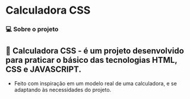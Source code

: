 <h1 aling="center">Calculadora CSS</h1>

### 💻 Sobre o projeto

## 📝 Calculadora CSS - é um projeto desenvolvido para praticar o básico das tecnologias HTML, CSS e JAVASCRIPT.

- Feito com inspiração em um modelo real de uma calculadora, e se adaptando às necessidades do projeto.
